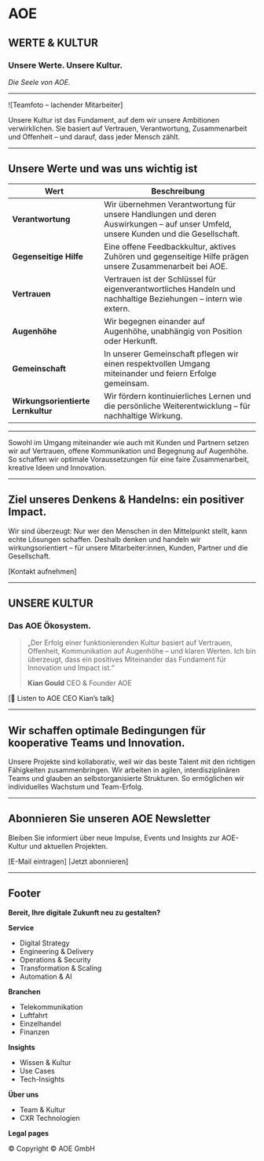 # AOE

## WERTE & KULTUR
### Unsere Werte. Unsere Kultur.
*Die Seele von AOE.*

---

![Teamfoto – lachender Mitarbeiter]

Unsere Kultur ist das Fundament, auf dem wir unsere Ambitionen verwirklichen. Sie basiert auf Vertrauen, Verantwortung, Zusammenarbeit und Offenheit – und darauf, dass jeder Mensch zählt.

---

## Unsere Werte und was uns wichtig ist

| Wert                     | Beschreibung |
|--------------------------|--------------|
| **Verantwortung**        | Wir übernehmen Verantwortung für unsere Handlungen und deren Auswirkungen – auf unser Umfeld, unsere Kunden und die Gesellschaft. |
| **Gegenseitige Hilfe**   | Eine offene Feedbackkultur, aktives Zuhören und gegenseitige Hilfe prägen unsere Zusammenarbeit bei AOE. |
| **Vertrauen**            | Vertrauen ist der Schlüssel für eigenverantwortliches Handeln und nachhaltige Beziehungen – intern wie extern. |
| **Augenhöhe**            | Wir begegnen einander auf Augenhöhe, unabhängig von Position oder Herkunft. |
| **Gemeinschaft**         | In unserer Gemeinschaft pflegen wir einen respektvollen Umgang miteinander und feiern Erfolge gemeinsam. |
| **Wirkungsorientierte Lernkultur** | Wir fördern kontinuierliches Lernen und die persönliche Weiterentwicklung – für nachhaltige Wirkung. |

---

Sowohl im Umgang miteinander wie auch mit Kunden und Partnern setzen wir auf Vertrauen, offene Kommunikation und Begegnung auf Augenhöhe. So schaffen wir optimale Voraussetzungen für eine faire Zusammenarbeit, kreative Ideen und Innovation.

---

## Ziel unseres Denkens & Handelns: ein positiver Impact.

Wir sind überzeugt: Nur wer den Menschen in den Mittelpunkt stellt, kann echte Lösungen schaffen. Deshalb denken und handeln wir wirkungsorientiert – für unsere Mitarbeiter:innen, Kunden, Partner und die Gesellschaft.

[Kontakt aufnehmen]

---

## UNSERE KULTUR
### Das AOE Ökosystem.

> „Der Erfolg einer funktionierenden Kultur basiert auf Vertrauen, Offenheit, Kommunikation auf Augenhöhe – und klaren Werten. Ich bin überzeugt, dass ein positives Miteinander das Fundament für Innovation und Impact ist.“
>
> **Kian Gould**
> CEO & Founder AOE

[🎥 Listen to AOE CEO Kian’s talk]

---

## Wir schaffen optimale Bedingungen für kooperative Teams und Innovation.

Unsere Projekte sind kollaborativ, weil wir das beste Talent mit den richtigen Fähigkeiten zusammenbringen. Wir arbeiten in agilen, interdisziplinären Teams und glauben an selbstorganisierte Strukturen. So ermöglichen wir individuelles Wachstum und Team-Erfolg.

---

## Abonnieren Sie unseren AOE Newsletter

Bleiben Sie informiert über neue Impulse, Events und Insights zur AOE-Kultur und aktuellen Projekten.

[E-Mail eintragen] [Jetzt abonnieren]

---

## Footer

**Bereit, Ihre digitale Zukunft neu zu gestalten?**

**Service**
- Digital Strategy
- Engineering & Delivery
- Operations & Security
- Transformation & Scaling
- Automation & AI

**Branchen**
- Telekommunikation
- Luftfahrt
- Einzelhandel
- Finanzen

**Insights**
- Wissen & Kultur
- Use Cases
- Tech-Insights

**Über uns**
- Team & Kultur
- CXR Technologien

**Legal pages**

© Copyright © AOE GmbH
